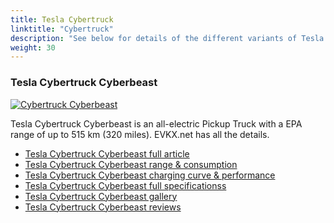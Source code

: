 ```yaml
---
title: Tesla Cybertruck
linktitle: "Cybertruck"
description: "See below for details of the different variants of Tesla Cybertruck"
weight: 30
---
```

### Tesla Cybertruck Cyberbeast

<a href="cybertruck_cyberbeast/"><img src="https://media.evkx.net/multimedia/models/tesla/cybertruck/cybertruck_cyberbeast/main_1_st.jpg" class="img-fluid" alt="Cybertruck Cyberbeast" ></a>

Tesla Cybertruck Cyberbeast is an all-electric Pickup Truck with a EPA range of up to 515 km (320 miles). EVKX.net has all the details. 

- [Tesla Cybertruck Cyberbeast full article](cybertruck_cyberbeast/)
- [Tesla Cybertruck Cyberbeast range & consumption](cybertruck_cyberbeast/rangeandconsumption/)
- [Tesla Cybertruck Cyberbeast charging curve & performance](cybertruck_cyberbeast/chargingcurve/)
- [Tesla Cybertruck Cyberbeast full specificationss](cybertruck_cyberbeast/specifications/)
- [Tesla Cybertruck Cyberbeast gallery](cybertruck_cyberbeast/gallery/)
- [Tesla Cybertruck Cyberbeast reviews](cybertruck_cyberbeast/reviews/)

